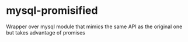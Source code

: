 # mysql-promisified
Wrapper over mysql module that mimics the same API as the original one but takes advantage of promises
